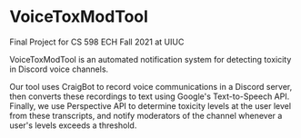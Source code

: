 # VoiceToxModTool
Final Project for CS 598 ECH Fall 2021 at UIUC

VoiceToxModTool is an automated notification system for detecting toxicity in Discord voice channels. 

Our tool uses CraigBot to record voice communications in a Discord server, then converts these recordings to text using Google's Text-to-Speech API. Finally, we use Perspective API to determine toxicity levels at the user level from these transcripts, and notify moderators of the channel whenever a user's levels exceeds a threshold.
